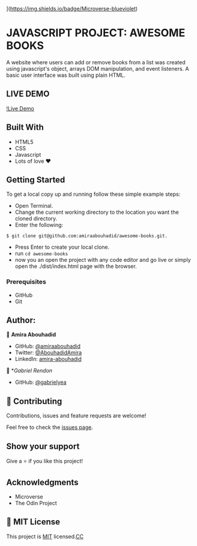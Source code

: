 ](https://img.shields.io/badge/Microverse-blueviolet)

# JAVASCRIPT PROJECT: AWESOME BOOKS
A website where users can add or remove books from a list was created using javascript's object, arrays DOM manipulation, and event listeners. A basic user interface was built using plain HTML. 

## LIVE DEMO
[!Live Demo]()

## Built With
- HTML5
- CSS
- Javascript
- Lots of love :heart:

## Getting Started
To get a local copy up and running follow these simple example steps:
- Open Terminal.
- Change the current working directory to the location you want the cloned directory.
- Enter the following:
```
$ git clone git@github.com:amiraabouhadid/awesome-books.git.

```
- Press Enter to create your local clone.
- run ```cd awesome-books```
- now you an open the project with any code editor and go live or simply open the ./dist/index.html page with the browser.


### Prerequisites
- GitHub
- Git

## Author:

 👤 **Amira Abouhadid**

 - GitHub: [@amiraabouhadid](https://github.com/amiraabouhadid)
 - Twitter: [@AbouhadidAmira](https://twitter.com/AbouhadidAmira)
 - LinkedIn: [amira-abouhadid](https://www.linkedin.com/in/amira-abouhadid/)

 👤 **Gabriel Rendon*

 - GitHub: [@gabrielyea](https://github.com/gabrielyea)

## 🤝 Contributing

Contributions, issues and feature requests are welcome!

Feel free to check the [issues page](https://github.com/amiraabouhadid/awesome-books/issues).

## Show your support

Give a ⭐️ if you like this project!

## Acknowledgments

- Microverse
- The Odin Project

## 📝 MIT License


This project is [MIT](https://mit-license.org/) licensed.[CC](https://creativecommons.org/licenses/by-nc/4.0/)
